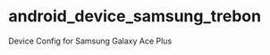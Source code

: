 android_device_samsung_trebon
=============================

Device Config for Samsung Galaxy Ace Plus